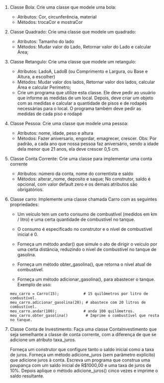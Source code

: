 1. Classe Bola: Crie uma classe que modele uma bola:
    - Atributos: Cor, circunferência, material
    - Métodos: trocaCor e mostraCor

2. Classe Quadrado: Crie uma classe que modele um quadrado:
    - Atributos: Tamanho do lado
    - Métodos: Mudar valor do Lado, Retornar valor do Lado e calcular Área;

3. Classe Retangulo: Crie uma classe que modele um retangulo:

    - Atributos: LadoA, LadoB (ou Comprimento e Largura, ou Base e Altura, a escolher)
    - Métodos: Mudar valor dos lados, Retornar valor dos lados, calcular Área e calcular Perímetro;
    - Crie um programa que utilize esta classe. Ele deve pedir ao usuário que informe as medidas de um local. Depois, deve criar um objeto com as medidas e calcular a quantidade de pisos e de rodapés necessárias para o local. O programa também deve pedir as medidas de cada piso e rodapé

4. Classe Pessoa: Crie uma classe que modele uma pessoa:
    - Atributos: nome, idade, peso e altura
    - Métodos: Fazer aniversario, engordar, emagrecer, crescer. Obs: Por padrão, a cada ano que nossa pessoa faz aniversário, sendo a idade dela menor que 21 anos, ela deve crescer 0,5 cm.

5. Classe Conta Corrente: Crie uma classe para implementar uma conta corrente
    - Atributos: número da conta, nome do correntista e saldo
    - Métodos: alterar_nome, deposito e saque; No construtor, saldo é opcional, com valor default zero e os demais atributos são obrigatórios.
6. Classe carro: Implemente uma classe chamada Carro com as seguintes          propriedades:
    - Um veículo tem um certo consumo de combustível (medidos em km / litro) e uma certa quantidade de combustível no tanque.

    - O consumo é especificado no construtor e o nível de combustível inicial é 0.

    - Forneça um método andar() que simule o ato de dirigir o veículo por uma certa distância, reduzindo o nível de combustível no tanque de gasolina.
    - Forneça um método obter_gasolina(), que retorna o nível atual de combustível.
    - Forneça um método adicionar_gasolina(), para abastecer o tanque. Exemplo de uso:
    ```
    meu_carro = Carro(15);           # 15 quilômetros por litro de combustível. 
    meu_carro.adicionar_gasolina(20); # abastece com 20 litros de combustível. 
    meu_carro.andar(100);            # anda 100 quilômetros.
    meu_carro.obter_gasolina()        # Imprime o combustível que resta no tanque.
    ```

7. Classe Conta de Investimento: Faça uma classe ContaInvestimento que seja semelhante a classe de conta corrente, com a diferença de que se adicione um atributo taxa_juros.

    Forneça um construtor que configure tanto o saldo inicial como a taxa de juros. Forneça um método adicione_juros (sem parâmetro explícito) que adicione juros à conta. Escreva um programa que construa uma poupança com um saldo inicial de R$1000,00 e uma taxa de juros de 10%. Depois aplique o método adicione_juros() cinco vezes e imprime o saldo resultante.

